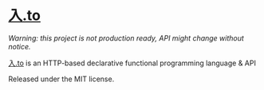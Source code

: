 # [入.to](https://入.to)

_Warning: this project is not production ready, API might change without notice._

[入.to](https://入.to) is an HTTP-based declarative functional programming language & API








Released under the MIT license.

